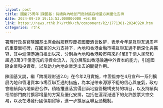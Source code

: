 ```yaml
---
layout: post
title: 國慶75周年│陳國基：持續與內地部門商討擴容增量方案優化安排
date: 2024-09-20 19:15:53.000000000 +08:00
link: https://news.rthk.hk/rthk/ch/component/k2/1771381-20240920.htm
categories: rthk
---
```


署理行政長官陳國基出席金融服務界慶祝國慶酒會致辭，表示今年是互聯互通周年的重要里程碑，在國家的大力支持下，內地和香港金融市場互聯互通不斷深化與擴容，其中滬深港通自推出以來，分別為內地和香港股市帶來約1萬8千億人民幣和超過3萬3千億港元的淨資金流入，充分展現出香港融通中外資本的能力，引進國際企業和投資者，以及助力內地企業走出去的關鍵作用。

陳國基又說，繼「跨境理財通2.0」在今年2月實施，中證監亦在4月宣布一系列擴展內地和香港資本市場互聯互通的措施，為本港帶來源源不絕的信心與底氣，政府會繼續與內地緊密合作，積極推進落實得到兩地監管機構支持的項目，以及持續與相關部門商討擴容增量的方案及優化安排，包括在滬深港通下的允許股票大宗交易，以及在港發行國債期貨等，進一步擴展互聯互通機制。
